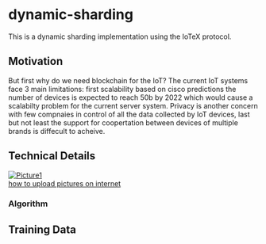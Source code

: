 # dynamic-sharding
This is a dynamic sharding implementation using the IoTeX protocol.

## Motivation
But first why do we need blockchain for the IoT? The current IoT systems face 3 main limitations: first scalability based on cisco predictions the number of devices is expected to reach 50b by 2022 which would cause a scalabilty problem for the current server system. Privacy is another concern with few compnaies in control of all the data collected by IoT devices, last but not least the support for coopertation between devices of multiple brands is diffecult to acheive.

## Technical Details
<a href="https://ibb.co/Wnfx7jt"><img src="https://i.ibb.co/hsV7rwf/Picture1.png" alt="Picture1" border="0"></a><br /><a target='_blank' href='https://imgbb.com/'>how to upload pictures on internet</a><br />
### Algorithm

## Training Data
